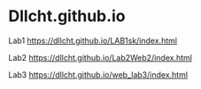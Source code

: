 # Dllcht.github.io
Lab1 https://dllcht.github.io/LAB1sk/index.html

Lab2 https://dllcht.github.io/Lab2Web2/index.html

Lab3 https://dllcht.github.io/web_lab3/index.html

